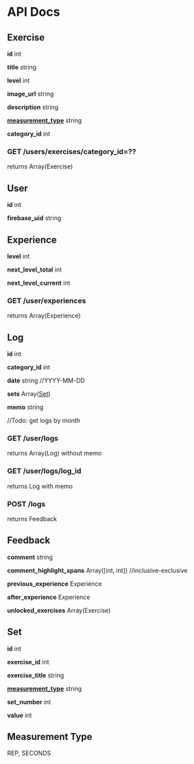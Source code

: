 # API Docs

## Exercise
**id** int

**title** string

**level** int

**image_url** string

**description** string

**[measurement_type](#measurement-type)** string

**category_id** int

### GET /users/exercises/category_id=??
returns Array(Exercise)

## User
**id** int

**firebase_uid** string

## Experience
**level** int

**next_level_total** int

**next_level_current** int

### GET /user/experiences
returns Array(Experience)

## Log
**id** int

**category_id** int

**date** string //YYYY-MM-DD

**sets** Array([Set](#set)) 

**memo** string

//Todo: get logs by month

### GET /user/logs
returns Array(Log) without memo

### GET /user/logs/log_id
returns Log with memo

### POST /logs
returns Feedback

## Feedback
**comment** string

**comment_highlight_spans** Array([int, int]) //inclusive-exclusive

**previous_experience** Experience

**after_experience** Experience

**unlocked_exercises** Array(Exercise)

## Set

**id** int

**exercise_id** int

**exercise_title** string

**[measurement_type](#measurement-type)** string

**set_number** int

**value** int

## Measurement Type
REP, SECONDS

